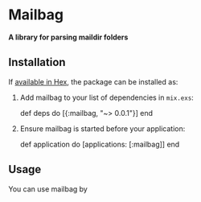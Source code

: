 # Mailbag

**A library for parsing maildir folders**

## Installation

If [available in Hex](https://hex.pm/docs/publish), the package can be installed as:

  1. Add mailbag to your list of dependencies in `mix.exs`:

        def deps do
          [{:mailbag, "~> 0.0.1"}]
        end

  2. Ensure mailbag is started before your application:

        def application do
          [applications: [:mailbag]]
        end

## Usage

You can use mailbag by
